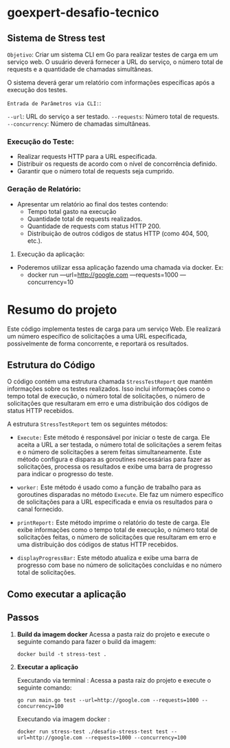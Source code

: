 # goexpert-desafio-tecnico

## Sistema de Stress test

`Objetivo`: Criar um sistema CLI em Go para realizar testes de carga em um serviço web. O usuário deverá fornecer a URL do serviço, o número total de requests e a quantidade de chamadas simultâneas.

O sistema deverá gerar um relatório com informações específicas após a execução dos testes.

`Entrada de Parâmetros via CLI:`: 

`--url`: URL do serviço a ser testado.
`--requests`: Número total de requests.
`--concurrency`: Número de chamadas simultâneas.

### Execução do Teste:

* Realizar requests HTTP para a URL especificada.
* Distribuir os requests de acordo com o nível de concorrência definido.
* Garantir que o número total de requests seja cumprido.

### Geração de Relatório:

* Apresentar um relatório ao final dos testes contendo:
  * Tempo total gasto na execução
  * Quantidade total de requests realizados.
  * Quantidade de requests com status HTTP 200.
  * Distribuição de outros códigos de status HTTP (como 404, 500, etc.).


1. Execução da aplicação:
* Poderemos utilizar essa aplicação fazendo uma chamada via docker. Ex:
  * docker run <sua imagem docker> —url=http://google.com —requests=1000 —concurrency=10

# Resumo do projeto

Este código implementa testes de carga para um serviço Web. Ele realizará um número específico de solicitações a uma URL especificada, possivelmente de forma concorrente, e reportará os resultados.

## Estrutura do Código

O código contém uma estrutura chamada `StressTestReport` que mantém informações sobre os testes realizados. Isso inclui informações como o tempo total de execução, o número total de solicitações, o número de solicitações que resultaram em erro e uma distribuição dos códigos de status HTTP recebidos.

A estrutura `StressTestReport` tem os seguintes métodos:

- `Execute:` Este método é responsável por iniciar o teste de carga. Ele aceita a URL a ser testada, o número total de solicitações a serem feitas e o número de solicitações a serem feitas simultaneamente. Este método configura e dispara as goroutines necessárias para fazer as solicitações, processa os resultados e exibe uma barra de progresso para indicar o progresso do teste.

- `worker:` Este método é usado como a função de trabalho para as goroutines disparadas no método `Execute`. Ele faz um número específico de solicitações para a URL especificada e envia os resultados para o canal fornecido.

- `printReport:` Este método imprime o relatório do teste de carga. Ele exibe informações como o tempo total de execução, o número total de solicitações feitas, o número de solicitações que resultaram em erro e uma distribuição dos códigos de status HTTP recebidos.

- `displayProgressBar:` Este método atualiza e exibe uma barra de progresso com base no número de solicitações concluídas e no número total de solicitações.


## Como executar a aplicação

## Passos

1. **Build da imagem docker**
   Acessa a pasta raiz do projeto e execute o seguinte comando para fazer o build da imagem:

    ```shell
    docker build -t stress-test .
    ```

2. **Executar a aplicação**

   Executando via terminal :
   Acessa a pasta raiz do projeto e execute o seguinte comando:

    ```shell
    go run main.go test --url=http://google.com --requests=1000 --concurrency=100
    ```

   Executando via imagem docker :

    ```shell
    docker run stress-test ./desafio-stress-test test --url=http://google.com --requests=1000 --concurrency=100
    ```


 